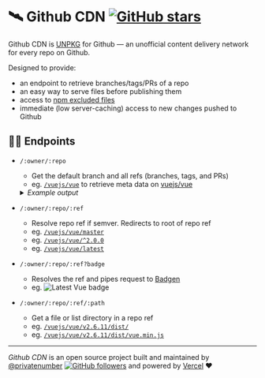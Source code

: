 # 🛰 Github CDN [![GitHub stars](https://img.shields.io/github/stars/privatenumber/github-cdn.svg?style=social&label=Star&maxAge=2592000)](https://GitHub.com/privatenumber/github-cdn/stargazers/)

Github CDN is [UNPKG](https://unpkg.com/) for Github — an unofficial content delivery network for every repo on Github.

Designed to provide:
- an endpoint to retrieve branches/tags/PRs of a repo
- an easy way to serve files before publishing them
- access to [npm excluded files](https://docs.npmjs.com/using-npm/developers.html#keeping-files-out-of-your-package)
- immediate (low server-caching) access to new changes pushed to Github

## 💁‍♀️ Endpoints
- `/:owner/:repo`
  - Get the default branch and all refs (branches, tags, and PRs)
  - eg. [`/vuejs/vue`](/vuejs/vue) to retrieve meta data on [vuejs/vue](https://github.com/vuejs/vue)

  <details>
  	<summary><i>Example output</i></summary>

  `json5
  {
  	"defaultBranch": "master",
  	"refs": {
  		"heads": { ... },
  		"tags": { ... },
  		"pull": { ... }
  	}
  }
  `

  </details>

- `/:owner/:repo/:ref`
  - Resolve repo ref if semver. Redirects to root of repo ref
  - eg. [`/vuejs/vue/master`](/vuejs/vue/master)
  - eg. [`/vuejs/vue/^2.0.0`](/vuejs/vue/^2.0.0)
  - eg. [`/vuejs/vue/latest`](/vuejs/vue/latest)

- `/:owner/:repo/:ref?badge`
  - Resolves the ref and pipes request to [Badgen](https://badgen.net)
  - eg. ![Latest Vue badge](/vuejs/vue/latest?badge)

- `/:owner/:repo/:ref/:path`
  - Get a file or list directory in a repo ref
  - eg. [`/vuejs/vue/v2.6.11/dist/`](/vuejs/vue/v2.6.11/dist/)
  - eg. [`/vuejs/vue/v2.6.11/dist/vue.min.js`](/vuejs/vue/v2.6.11/dist/vue.min.js)

---

_Github CDN_ is an open source project built and maintained by [@privatenumber](https://github.com/privatenumber) [![GitHub followers](https://img.shields.io/github/followers/privatenumber.svg?style=social&label=Follow)](https://github.com/privatenumber?tab=followers) and powered by [Vercel](https://vercel.com) ❤️
